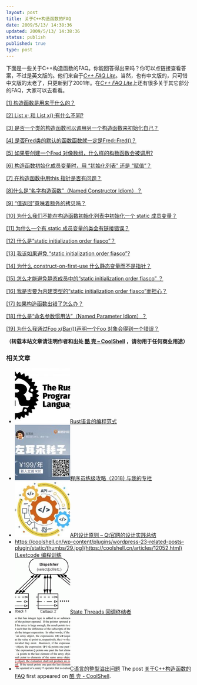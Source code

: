 ```yaml
---
layout: post
title: 关于C++构造函数的FAQ
date: 2009/5/13/ 14:38:36
updated: 2009/5/13/ 14:38:36
status: publish
published: true
type: post
---
```


下面是一些关于C++构造函数的FAQ。你能回答得出来吗？你可以点链接查看答案，不过是英文版的。他们来自于[*C++ FAQ Lite*](http://www.parashift.com/c++-faq-lite/index.html "C++ FAQ Lite")。当然，也有中文版的，只可惜中文版的太老了，只更新到了2001年。在[*C++ FAQ Lite*](http://www.parashift.com/c++-faq-lite/index.html "C++ FAQ Lite")上还有很多关于其它部分的FAQ，大家可以去看看。


[[1] 构造函数是用来干什么的？](http://www.parashift.com/c++-faq-lite/ctors.html#faq-10.1 "[1] What's the deal with constructors?")


[[2] List x; 和 List x();有什么不同?](http://www.parashift.com/c++-faq-lite/ctors.html#faq-10.2 "[2] Is there any difference between List x; and List x();?")


[[3] 是否一个类的构造函数可以调用另一个构造函数来初始化自己？](http://www.parashift.com/c++-faq-lite/ctors.html#faq-10.3 "[3] Can one constructor of a class call another constructor of the same class to initialize the this object?")


[[4] 是否Fred类的默认的函数函数就一定是Fred::Fred()？](http://www.parashift.com/c++-faq-lite/ctors.html#faq-10.4 "[4] Is the default constructor for Fred always Fred::Fred()?")


[[5] 如果要创建一个Fred 对像数组，什么样的构数函数会被调用?](http://www.parashift.com/c++-faq-lite/ctors.html#faq-10.5 "[5] Which constructor gets called when I create an array of Fred objects?")


[[6] 构造函数初始化成员变量时，用 “初始化列表” 还是 “赋值”？](http://www.parashift.com/c++-faq-lite/ctors.html#faq-10.6 "[6] Should my constructors use \"initialization lists\" or \"assignment\"?")



[[7] 在构造函数中用this 指针是否有问题？](http://www.parashift.com/c++-faq-lite/ctors.html#faq-10.7 "[7] Should you use the this pointer in the constructor?")


[[8]什么是“名字构造函数”（Named Constructor Idiom）？](http://www.parashift.com/c++-faq-lite/ctors.html#faq-10.8 "[8] What is the \"Named Constructor Idiom\"?")


[[9] “值返回”意味着额外的拷贝吗？](http://www.parashift.com/c++-faq-lite/ctors.html#faq-10.9 "[9] Does return-by-value mean extra copies and extra overhead?")


[[10] 为什么我们不能在构造函数初始化列表中初始化一个 static 成员变量？](http://www.parashift.com/c++-faq-lite/ctors.html#faq-10.10 "[10] Why can't I initialize my static member data in my constructor's initialization list?")


[[11] 为什么一个有 static 成员变量的类会有链接错误？](http://www.parashift.com/c++-faq-lite/ctors.html#faq-10.11 "[11] Why are classes with static data members getting linker errors?")


[[12] 什么是“static initialization order fiasco”？](http://www.parashift.com/c++-faq-lite/ctors.html#faq-10.12 "[12] What's the \"static initialization order fiasco\"?")


[[13] 我该如果避免 “static initialization order fiasco”?](http://www.parashift.com/c++-faq-lite/ctors.html#faq-10.13 "[13] How do I prevent the \"static initialization order fiasco\"?")


[[14] 为什么 construct-on-first-use 什么静态变量而不是指针？](http://www.parashift.com/c++-faq-lite/ctors.html#faq-10.14 "[14] Why doesn't the construct-on-first-use idiom use a static object instead of a static pointer?")


[[15] 怎么才能避免静态成员中的“static initialization order fiasco” ？](http://www.parashift.com/c++-faq-lite/ctors.html#faq-10.15 "[15] How do I prevent the \"static initialization order fiasco\" for my static data members?")


[[16] 我是否要为内建类型的“static initialization order fiasco”而担心？](http://www.parashift.com/c++-faq-lite/ctors.html#faq-10.16 "[16] Do I need to worry about the \"static initialization order fiasco\" for variables of built-in/intrinsic types?")


[[17] 如果构造函数出错了怎么办？](http://www.parashift.com/c++-faq-lite/ctors.html#faq-10.17 "[17] How can I handle a constructor that fails?")


[[18] 什么是“命名参数惯用法”（Named Parameter Idiom）？](http://www.parashift.com/c++-faq-lite/ctors.html#faq-10.18 "[18] What is the \"Named Parameter Idiom\"?")


[[19] 为什么我通过Foo x(Bar())声明一个Foo 对象会得到一个错误？](http://www.parashift.com/c++-faq-lite/ctors.html#faq-10.19 "[19] Why am I getting an error after declaring a Foo object via Foo x(Bar())?")



**（转载本站文章请注明作者和出处 [酷 壳 – CoolShell](https://coolshell.cn/) ，请勿用于任何商业用途）**



### 相关文章

* [![Rust语言的编程范式](../wp-content/uploads/2020/03/rust-social-wide-150x150.jpg)](https://coolshell.cn/articles/20845.html)[Rust语言的编程范式](https://coolshell.cn/articles/20845.html)
* [![程序员练级攻略（2018)  与我的专栏](../wp-content/uploads/2018/05/300x262-150x150.jpg)](https://coolshell.cn/articles/18360.html)[程序员练级攻略（2018) 与我的专栏](https://coolshell.cn/articles/18360.html)
* [![API设计原则 – Qt官网的设计实践总结](../wp-content/uploads/2017/07/api-design-300x278-2-150x150.jpg)](https://coolshell.cn/articles/18024.html)[API设计原则 – Qt官网的设计实践总结](https://coolshell.cn/articles/18024.html)
* [https://coolshell.cn/wp-content/plugins/wordpress-23-related-posts-plugin/static/thumbs/29.jpg](https://coolshell.cn/articles/12052.html)[Leetcode 编程训练](https://coolshell.cn/articles/12052.html)
* [![State Threads 回调终结者](../wp-content/uploads/2014/10/edsm-150x150.gif)](https://coolshell.cn/articles/12012.html)[State Threads 回调终结者](https://coolshell.cn/articles/12012.html)
* [![C语言的整型溢出问题](../wp-content/uploads/2014/04/c99-150x150.jpg)](https://coolshell.cn/articles/11466.html)[C语言的整型溢出问题](https://coolshell.cn/articles/11466.html)
The post [关于C++构造函数的FAQ](https://coolshell.cn/articles/804.html) first appeared on [酷 壳 - CoolShell](https://coolshell.cn).